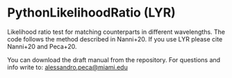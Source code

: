 # PythonLikelihoodRatio (LYR)
Likelihood ratio test for matching counterparts in different wavelengths. The code follows the method described in Nanni+20.
If you use LYR please cite Nanni+20 and Peca+20.

You can download the draft manual from the repository.
For questions and info write to: alessandro.peca@miami.edu
